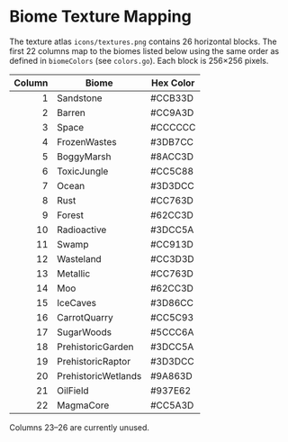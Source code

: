 # Biome Texture Mapping

The texture atlas `icons/textures.png` contains 26 horizontal blocks. The first
22 columns map to the biomes listed below using the same order as defined in
`biomeColors` (see `colors.go`). Each block is 256×256 pixels.

| Column | Biome               | Hex Color |
|------:|--------------------|-----------|
| 1 | Sandstone | #CCB33D |
| 2 | Barren | #CC9A3D |
| 3 | Space | #CCCCCC |
| 4 | FrozenWastes | #3DB7CC |
| 5 | BoggyMarsh | #8ACC3D |
| 6 | ToxicJungle | #CC5C88 |
| 7 | Ocean | #3D3DCC |
| 8 | Rust | #CC763D |
| 9 | Forest | #62CC3D |
| 10 | Radioactive | #3DCC5A |
| 11 | Swamp | #CC913D |
| 12 | Wasteland | #CC3D3D |
| 13 | Metallic | #CC763D |
| 14 | Moo | #62CC3D |
| 15 | IceCaves | #3D86CC |
| 16 | CarrotQuarry | #CC5C93 |
| 17 | SugarWoods | #5CCC6A |
| 18 | PrehistoricGarden | #3DCC5A |
| 19 | PrehistoricRaptor | #3D3DCC |
| 20 | PrehistoricWetlands | #9A863D |
| 21 | OilField | #937E62 |
| 22 | MagmaCore | #CC5A3D |

Columns 23–26 are currently unused.
